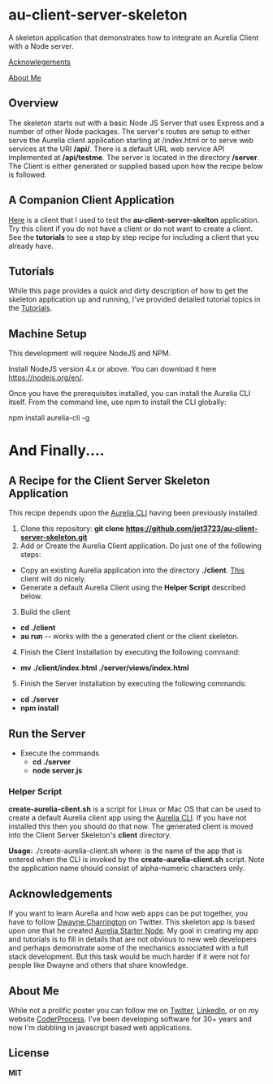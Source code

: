 # au-client-server-skeleton
A skeleton application that demonstrates how to integrate an Aurelia Client with a Node server. 

[Acknowlegements](#acknowledge)

[About Me](#aboutme)

## Overview
The skeleton starts out with a basic Node JS Server that uses Express and a number of other Node packages. The server's routes are setup to either serve the Aurelia client application starting at /index.html or to serve web services at the URI **/api/**. There is a default URL web service API implemented at **/api/testme**. The server is located in the directory **/server**. The Client is either generated or supplied based upon how the recipe below is followed.

## A Companion Client Application
[Here](https://github.com/jet3723/au-client-skeleton.git) is a client that I used to test the **au-client-server-skelton** application. Try this client if you do not have a client or do not want to create a client. See the **tutorials** to see a step by step recipe for including a client that you already have.

## Tutorials
While this page provides a quick and dirty description of how to get the skeleton application up and running, I've provided detailed tutorial topics in the [Tutorials](https://github.com/jet3723/au-client-server-skeleton/wiki/Tutorials).

## Machine Setup
This development will require NodeJS and NPM.

Install NodeJS version 4.x or above.
You can download it here https://nodejs.org/en/.

Once you have the prerequisites installed, you can install the Aurelia CLI itself. From the command line, use npm to install the CLI globally:

npm install aurelia-cli -g

# And Finally....
## A Recipe for the Client Server Skeleton Application
This recipe depends upon the [Aurelia CLI](https://github.com/aurelia/cli) having been previously installed. 

1. Clone this repository: **git clone https://github.com/jet3723/au-client-server-skeleton.git**
2. Add or Create the Aurelia Client application. Do just one of the following steps:
  * Copy an existing Aurelia application into the directory **./client**. [This](https://github.com/jet3723/au-client-skeleton.git) client will do nicely.
  * Generate a default Aurelia Client using the **Helper Script** described below.
3. Build the client
  * **cd ./client**
  * **au run** -- works with the a generated client or the client skeleton.
4. Finish the Client Installation by executing the following command:
  * **mv ./client/index.html ./server/views/index.html**
5. Finish the Server Installation by executing the following commands:
  * **cd ./server**
  * **npm install**

## Run the Server
- Execute the commands
  * **cd ./server**
  * **node server.js**

### Helper Script
**create-aurelia-client.sh** is a script for Linux or Mac OS that can be used to create a default Aurelia client app using the [Aurelia CLI](https://github.com/aurelia/cli). If you have not installed this then you should do that now. The generated client is moved into the Client Server Skeleton's **client** directory. 

**Usage:** ./create-aurelia-client.sh <aureliaAppName>
   where: <aureliaAppName> is the name of the app that is entered when the CLI is invoked by the **create-aurelia-client.sh** script. Note the application name should consist of alpha-numeric characters only.
   
## Acknowledgements <a name="acknowledge"></a>
If you want to learn Aurelia and how web apps can be put together, you have to follow [Dwayne Charrington](https://twitter.com/AbolitionOf) on Twitter. This skeleton app is based upon one that he created [Aurelia Starter Node](https://github.com/Vheissu/aurelia-starter-node.git). My goal in creating my app and tutorials is to fill in details that are not obvious to new web developers and perhaps demonstrate some of the mechanics associated with a full stack development. But this task would be much harder if it were not for people like Dwayne and others that share knowledge.

## About Me <a name="aboutme"></a>
While not a prolific poster you can follow me on [Twitter](https://twitter.com/jamtns3435/), [LinkedIn](https://www.linkedin.com/in/jimtaylor63), or on my website [CoderProcess](http://coderprocess.com). I've been developing software for 30+ years and now I'm dabbling in javascript based web applications.

## License
**MIT**

